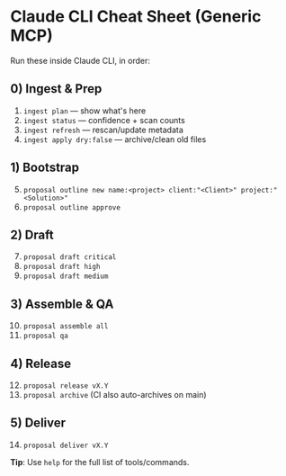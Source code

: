 # Claude CLI Cheat Sheet (Generic MCP)

Run these inside Claude CLI, in order:

## 0) Ingest & Prep
1. `ingest plan` — show what's here
2. `ingest status` — confidence + scan counts
3. `ingest refresh` — rescan/update metadata
4. `ingest apply dry:false` — archive/clean old files

## 1) Bootstrap
5. `proposal outline new name:<project> client:"<Client>" project:"<Solution>"`
6. `proposal outline approve`

## 2) Draft
7. `proposal draft critical`
8. `proposal draft high`
9. `proposal draft medium`

## 3) Assemble & QA
10. `proposal assemble all`
11. `proposal qa`

## 4) Release
12. `proposal release vX.Y`
13. `proposal archive` (CI also auto-archives on main)

## 5) Deliver
14. `proposal deliver vX.Y`

**Tip**: Use `help` for the full list of tools/commands.